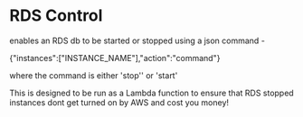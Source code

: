 # RDS Control
enables an RDS db to be started or stopped using a json command -

{"instances":["INSTANCE_NAME"],"action":"command"}

where the command is either 'stop'' or 'start'

This is designed to be run as a Lambda function to ensure that RDS stopped instances dont get turned on by AWS and cost you money!